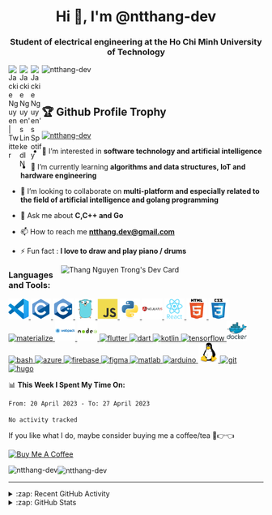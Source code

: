 <!---
ntthang-dev/ntthang-dev is a ✨ special ✨ repository because its `README.md` (this file) appears on your GitHub profile.
You can click the Preview link to take a look at your changes.
--->

<!---Introdution--->
<h1 align="center">Hi 👋, I'm @ntthang-dev</h1>
<h3 align="center">Student of electrical engineering at the Ho Chi Minh University of Technology</h3>

<a href="https://twitter.com/ntthang_dev">
  <img align="left" alt="Jackie Nguyen | Twitter" width="22px" src="https://raw.githubusercontent.com/peterthehan/peterthehan/master/assets/twitter.svg" />
</a>
<a href="https://www.linkedin.com/in/ntthang-dev/">
  <img align="left" alt="Jackie Nguyen's LinkedIN" width="22px" src="https://raw.githubusercontent.com/peterthehan/peterthehan/master/assets/linkedin.svg" />
</a>
<a href="https://open.spotify.com/user/m6om2tw5icvgvvuvlak3e7kre">
  <img align="left" alt="Jackie Nguyen's Spotify" width="22px" src="https://raw.githubusercontent.com/peterthehan/peterthehan/master/assets/spotify.svg" />
</a>
<p align="left"> <img src="https://komarev.com/ghpvc/?username=ntthang-dev&label=Profile%20views&color=0662ad&style=flat" alt="ntthang-dev" /> </p>


<br />

<h2>🏆 Github Profile Trophy</h2>
<p align="left"> 
  <a href="https://github.com/ryo-ma/github-profile-trophy">
    <img width=800 src="https://github-profile-trophy.vercel.app/?username=ntthang-dev&column=7&theme=gruvbox&no-frame=true" alt="ntthang-dev" />
  </a> 
</p>

- 👀 I’m interested in **software technology and artificial intelligence**

- 🌱 I’m currently learning **algorithms and data structures, IoT and hardware engineering**

- 💞️ I’m looking to collaborate on **multi-platform and especially related to the field of artificial intelligence and golang programming**

- 💬 Ask me about **C,C++ and Go**

- 📫 How to reach me **ntthang.dev@gmail.com**

- ⚡ Fun fact : **I love to draw and play piano / drums**

<a href="https://app.daily.dev/ntthang"><img align ="right" src="https://api.daily.dev/devcards/51f7e033835c419ca59a8164474acdee.png?r=6xy" width="400" alt="Thang Nguyen Trong's Dev Card"/></a>

<!---Language and tools--->
<h3 align="left">Languages and Tools:</h3>
<p align="left">
    <!-- 
        IDE
    -->
    <!---------------------Visual Studio Code--------------------->
    <a href="https://code.visualstudio.com/" target="_blank">
        <img src="https://raw.githubusercontent.com/github/explore/80688e429a7d4ef2fca1e82350fe8e3517d3494d/topics/visual-studio-code/visual-studio-code.png" alt="Visual Studio Code"  width="40" height="40"/>
    </a>
    <!-- 
        PROGRAMMING LANGUAGES 
    -->
    <!---------------------C programming---------------------> 
    <a href="https://www.cprogramming.com/" target="_blank"> 
        <img src="https://raw.githubusercontent.com/devicons/devicon/master/icons/c/c-original.svg" alt="c" width="40" height="40" /> 
    </a>     
    <!---------------------Cpp---------------------> 
    <a href="https://www.w3schools.com/cpp/" target="_blank"> 
        <img src="https://raw.githubusercontent.com/devicons/devicon/master/icons/cplusplus/cplusplus-original.svg" alt="cplusplus" width="40" height="40" /> 
    </a>
    <!---------------------Golang---------------------> 
    <a href="https://golang.org" target="_blank"> 
        <img src="https://raw.githubusercontent.com/devicons/devicon/master/icons/go/go-original.svg" alt="go" width="40" height="40" /> 
    </a>    
    <!---------------------JavaScript---------------------> 
    <a href="https://developer.mozilla.org/en-US/docs/Web/JavaScript" target="_blank"> 
        <img src="https://raw.githubusercontent.com/devicons/devicon/master/icons/javascript/javascript-original.svg" alt="javascript" width="40" height="40" /> 
    </a> 
    <!---------------------Python---------------------> 
    <a href="https://www.python.org" target="_blank"> 
        <img src="https://raw.githubusercontent.com/devicons/devicon/master/icons/python/python-original.svg" alt="python" width="40" height="40" /> 
    </a> 
    <!-- 
        FRONTEND DEVELOPMENT 
    -->
    <!---------------------Angular---------------------> 
    <a href="https://angular.io" target="_blank"> 
        <img src="https://raw.githubusercontent.com/devicons/devicon/master/icons/angularjs/angularjs-original-wordmark.svg" alt="angularjs" width="40" height="40" /> 
    </a>    
    <!---------------------Reactjs---------------------> 
    <a href="https://reactjs.org/" target="_blank"> 
        <img src="https://raw.githubusercontent.com/devicons/devicon/master/icons/react/react-original-wordmark.svg" alt="react" width="40" height="40" /> 
    </a>
    <!---------------------HTML5---------------------> 
    <a href="https://www.w3.org/html/" target="_blank"> 
        <img src="https://raw.githubusercontent.com/devicons/devicon/master/icons/html5/html5-original-wordmark.svg" alt="html5" width="40" height="40" /> 
    </a>     
    <!---------------------CSS3---------------------> 
    <a href="https://www.w3schools.com/css/" target="_blank">
        <img src="https://raw.githubusercontent.com/devicons/devicon/master/icons/css3/css3-original-wordmark.svg" alt="css3" width="40" height="40" /> 
    </a>
    <!---------------------Materialize---------------------> 
    <a href="https://materializecss.com/" target="_blank"> 
        <img src="https://raw.githubusercontent.com/prplx/svg-logos/5585531d45d294869c4eaab4d7cf2e9c167710a9/svg/materialize.svg" alt="materialize" width="40" height="40" /> 
    </a>    
    <!---------------------Webpack---------------------> 
    <a href="https://webpack.js.org" target="_blank"> 
        <img src="https://raw.githubusercontent.com/devicons/devicon/d00d0969292a6569d45b06d3f350f463a0107b0d/icons/webpack/webpack-original-wordmark.svg" alt="webpack" width="40" height="40" /> 
    </a>
    <!-- 
        BACKEND DEVELOPMENT 
    -->
    <!---------------------Nodejs---------------------> 
    <a href="https://nodejs.org" target="_blank"> 
        <img src="https://raw.githubusercontent.com/devicons/devicon/master/icons/nodejs/nodejs-original-wordmark.svg" alt="nodejs" width="40" height="40" /> 
    </a>
    <!-- 
        MOBILE APP DEVELOPMENT 
    -->    
    <!---------------------Flutter---------------------> 
    <a href="https://flutter.dev" target="_blank"> 
        <img src="https://www.vectorlogo.zone/logos/flutterio/flutterio-icon.svg" alt="flutter" width="40" height="40" />
    </a>    
    <!---------------------Dart---------------------> 
    <a href="https://dart.dev" target="_blank"> 
        <img src="https://www.vectorlogo.zone/logos/dartlang/dartlang-icon.svg" alt="dart" width="40" height="40" /> 
    </a>    
    <!---------------------Kotlin---------------------> 
    <a href="https://kotlinlang.org" target="_blank"> 
        <img src="https://www.vectorlogo.zone/logos/kotlinlang/kotlinlang-icon.svg" alt="kotlin" width="40" height="40" /> 
    </a>    
    <!-- 
        AI/ML 
    --> 
    <!---------------------Tensorflow---------------------> 
    <a href="https://www.tensorflow.org" target="_blank"> 
        <img src="https://www.vectorlogo.zone/logos/tensorflow/tensorflow-icon.svg" alt="tensorflow" width="40" height="40" /> 
    </a> 
    <!-- 
        DEVOPS 
    -->    
    <!---------------------Docker---------------------> 
    <a href="https://www.docker.com/" target="_blank"> 
        <img src="https://raw.githubusercontent.com/devicons/devicon/master/icons/docker/docker-original-wordmark.svg" alt="docker" width="40" height="40" /> 
    </a>
    <!---------------------Bash---------------------> 
    <a href="https://www.gnu.org/software/bash/" target="_blank"> 
        <img src="https://www.vectorlogo.zone/logos/gnu_bash/gnu_bash-icon.svg" alt="bash" width="40" height="40" /> 
    </a>
    <!---------------------Azure--------------------->  
    <a href="https://azure.microsoft.com/en-in/" target="_blank"> 
        <img src="https://www.vectorlogo.zone/logos/microsoft_azure/microsoft_azure-icon.svg" alt="azure" width="40" height="40" /> 
    </a>
    <!-- 
        BACKEND AS SERVICE (BaaS)
    -->    
    <!---------------------Firebase---------------------> 
    <a href="https://firebase.google.com/" target="_blank"> 
        <img src="https://www.vectorlogo.zone/logos/firebase/firebase-icon.svg" alt="firebase" width="40" height="40" />
    </a>    
    <!-- 
        SOFTWARE
    -->
    <!---------------------Figma---------------------> 
    <a href="https://www.figma.com/" target="_blank"> 
        <img src="https://www.vectorlogo.zone/logos/figma/figma-icon.svg" alt="figma" width="40" height="40" /> 
    </a>    
    <!---------------------Matlab---------------------> 
    <a href="https://www.mathworks.com/" target="_blank"> 
        <img src="https://raw.githubusercontent.com/simple-icons/simple-icons/master/icons/mathworks.svg" alt="matlab" width="40" height="40" /> 
    </a>        
    <!-- 
        IOT
    -->
    <!---------------------Ardunio--------------------->  
    <a href="https://www.arduino.cc/" target="_blank"> 
        <img src="https://cdn.worldvectorlogo.com/logos/arduino-1.svg" alt="arduino" width="40" height="40" /> 
    </a>
    <!-- 
        OS
    -->    
    <!---------------------Linux---------------------> 
    <a href="https://www.linux.org/" target="_blank"> 
        <img src="https://raw.githubusercontent.com/devicons/devicon/master/icons/linux/linux-original.svg" alt="linux" width="40" height="40" /> 
    </a> 
    <!-- 
        Source control
    -->
    <!---------------------Git---------------------> 
    <a href="https://git-scm.com/" target="_blank"> 
        <img src="https://www.vectorlogo.zone/logos/git-scm/git-scm-icon.svg" alt="git" width="40" height="40" /> 
    </a>     
    <!--
        Static Site Generators 
    --> 
    <!---------------------Hugo---------------------> 
    <a href="https://gohugo.io/" target="_blank"> 
        <img src="https://api.iconify.design/logos-hugo.svg" alt="hugo" width="40" height="40" /> 
    </a>
</p>

📊 **This Week I Spent My Time On:**
<!--START_SECTION:waka-->

```text
From: 20 April 2023 - To: 27 April 2023

No activity tracked
```

<!--END_SECTION:waka-->

If you like what I do, maybe consider buying me a coffee/tea 🥺👉👈

<a href="https://www.buymeacoffee.com/jackienguyen" target="_blank"><img src="https://cdn.buymeacoffee.com/buttons/v2/default-red.png" alt="Buy Me A Coffee" width="150" ></a>

<!---Most used language--->
<p><img align="left" src="https://github-readme-stats.vercel.app/api/top-langs?username=ntthang-dev&show_icons=true&locale=en&layout=compact" alt="ntthang-dev" /></p>

<!---Streak stats--->
<p><img align="center" src="https://github-readme-streak-stats.herokuapp.com/?user=ntthang-dev&" alt="ntthang-dev" /></p>

---

<details>
  <summary>:zap: Recent GitHub Activity</summary>
  
<!--START_SECTION:activity-->
1. 🗣 Commented on [#2](https://github.com/ntthang-dev/github-actions-for-ci/issues/2) in [ntthang-dev/github-actions-for-ci](https://github.com/ntthang-dev/github-actions-for-ci)
2. 🗣 Commented on [#2](https://github.com/ntthang-dev/github-actions-for-ci/issues/2) in [ntthang-dev/github-actions-for-ci](https://github.com/ntthang-dev/github-actions-for-ci)
3. 🎉 Merged PR [#3](https://github.com/ntthang-dev/github-actions-for-ci/pull/3) in [ntthang-dev/github-actions-for-ci](https://github.com/ntthang-dev/github-actions-for-ci)
4. 💪 Opened PR [#2](https://github.com/ntthang-dev/github-actions-for-ci/pull/2) in [ntthang-dev/github-actions-for-ci](https://github.com/ntthang-dev/github-actions-for-ci)
5. 🎉 Merged PR [#2](https://github.com/ntthang-dev/hello-github-actions/pull/2) in [ntthang-dev/hello-github-actions](https://github.com/ntthang-dev/hello-github-actions)
<!--END_SECTION:activity-->

</details>

<details>
  <summary>:zap: GitHub Stats</summary>

  <img align="center" src="https://github-readme-stats.vercel.app/api?username=ntthang-dev&show_icons=true" alt="ntthang-dev" />

</details>
